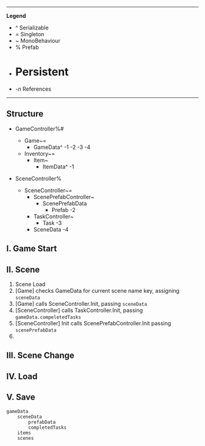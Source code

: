 ------------------------
__Legend__

* ^ 	Serializable
* =		Singleton
* ~ 	MonoBehaviour
* %		Prefab
+ #		Persistent
* -_n_	References 

------------------------

## Structure

* GameController%#
	* Game~=
		* GameData^
			-1
			-2
			-3
			-4
	* Inventory~=
		* Item~
			* ItemData^ -1
	
* SceneController%
	* SceneController~=
		* ScenePrefabController~
			* ScenePrefabData
				* Prefab
					-2
		* TaskController~
			* Task -3
		* SceneData -4
		
## I. Game Start
		
## II. Scene

1. Scene Load
2. [Game] checks GameData for current scene name key, assigning `sceneData`
3. [Game] calls SceneController.Init, passing `sceneData`
4. [SceneController] calls TaskController.Init, passing `gameData.compeletedTasks`
5. [SceneController] Init calls ScenePrefabController.Init passing `scenePrefabData`
6. 

## III. Scene Change

## IV. Load

## V. Save

	gameData
		sceneData
			prefabData
			completedTasks
		items
		scenes
		